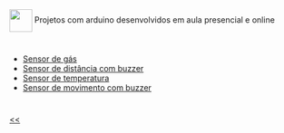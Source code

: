 <img align="center" heigt="30" width="40" src="https://cdn.jsdelivr.net/gh/devicons/devicon/icons/arduino/arduino-original-wordmark.svg" />
Projetos com arduino desenvolvidos em aula presencial e online

#

- [Sensor de gás](https://www.tinkercad.com/things/9YqsXORlan8?sharecode=y10yGcqmLk9jiu17bz6RQgEVB0j9i-Rq9mGnBEOnvzM)
- [Sensor de distância com buzzer](https://www.tinkercad.com/things/0RyftKHPx7l)
- [Sensor de temperatura](https://www.tinkercad.com/things/9iVgVs1TUQX)
- [Sensor de movimento com buzzer](https://www.tinkercad.com/things/bVZVIuVSaij)

#

[<<](https://github.com/gihcout/gihcout/blob/main/README.md)
